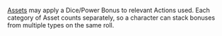 [Assets](https://github.com/LittleKingsguard/Eternity-Core/blob/1387327383b3450649408197bae483585201055e/CharacterOptions/Assets/General.md) may apply a Dice/Power Bonus to relevant Actions used. Each category of Asset counts separately, so a character can stack bonuses from multiple types on the same roll.